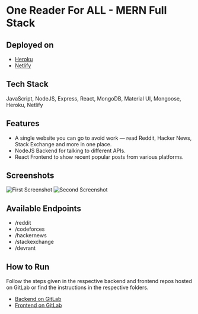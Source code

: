 # One Reader For ALL - MERN Full Stack 

## Deployed on
- [Heroku](https://one-reader-for-all.herokuapp.com/)
- [Netlify](https://one-reader-for-all.netlify.app/)

## Tech Stack
JavaScript, NodeJS, Express, React, MongoDB, Material UI, Mongoose, Heroku, Netlify

## Features
- A single website you can go to avoid work — read Reddit, Hacker News, Stack Exchange and more in one place.
- NodeJS Backend for talking to different APIs.
- React Frontend to show recent popular posts from various platforms.

## Screenshots
![First Screenshot](https://imgur.com/2dJWsC2.png)
![Second Screenshot](https://imgur.com/YCp859L.png)

## Available Endpoints
- /reddit
- /codeforces
- /hackernews
- /stackexchange
- /devrant

## How to Run

Follow the steps given in the respective backend and frontend repos hosted on GitLab or find the instructions in the respective folders.

- [Backend on GitLab](https://gitlab.com/muditmahajan21/one-reader-for-all-backend)
- [Frontend on GitLab](https://gitlab.com/muditmahajan21/one-reader-for-all-frontend)

